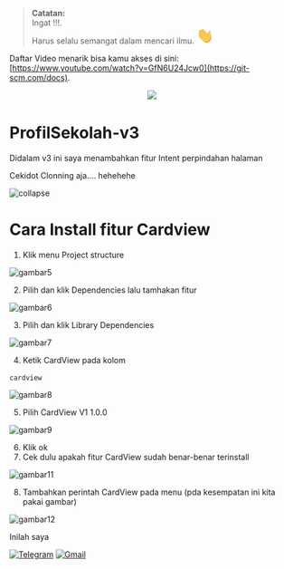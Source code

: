 > **Catatan:**  
> Ingat !!!.  
> Harus selalu semangat dalam mencari ilmu. <img src="https://github.com/ABSphreak/ABSphreak/blob/master/gifs/Hi.gif" width="30px">

Daftar Video menarik bisa kamu akses di sini: [https://www.youtube.com/watch?v=GfN6U24Jcw0](https://git-scm.com/docs).   
<p align="center">
  <img src="https://github.com/thompsonemerson/thompsonemerson/raw/master/cover-thompson.png" />
</p>

# ProfilSekolah-v3
Didalam v3 ini saya menambahkan fitur Intent perpindahan halaman

Cekidot Clonning aja.... hehehehe


![collapse](https://user-images.githubusercontent.com/77037339/106771681-d1ac4e00-6671-11eb-90d3-08f9aa6454fc.png)



# Cara Install fitur Cardview
1. Klik menu Project structure 

![gambar5](https://user-images.githubusercontent.com/77037339/106734951-381b7700-6646-11eb-832f-701051163ef1.png)

2. Pilih dan klik Dependencies lalu tamhakan fitur 

![gambar6](https://user-images.githubusercontent.com/77037339/106735588-0656e000-6647-11eb-88e6-ba12cdfb6cb3.png)

3. Pilih dan klik Library Dependencies

![gambar7](https://user-images.githubusercontent.com/77037339/106735756-356d5180-6647-11eb-9034-845e54234c8f.png)

4. Ketik CardView pada kolom
```terminal
cardview
```

![gambar8](https://user-images.githubusercontent.com/77037339/106735897-5df54b80-6647-11eb-88cf-fcef8a662023.png)

5. Pilih CardView V1 1.0.0

![gambar9](https://user-images.githubusercontent.com/77037339/106736056-8da45380-6647-11eb-92fa-cbbd29dcd7d2.png)

6. Klik ok
7. Cek dulu apakah fitur CardView sudah benar-benar terinstall

![gambar11](https://user-images.githubusercontent.com/77037339/106736401-fb507f80-6647-11eb-8aa2-1520d3032c3e.png)


8. Tambahkan perintah CardView pada menu (pda kesempatan ini kita pakai gambar)

![gambar12](https://user-images.githubusercontent.com/77037339/106736245-cb08e100-6647-11eb-9848-7f82a558a240.png)


Inilah saya

[![Telegram](https://img.shields.io/badge/-TELEGRAM-2CA5E0?style=for-the-badge&logo=telegram&logoColor=white)](https://t.me/Wahyudin163)
[![Gmail](https://img.shields.io/badge/-GMAIL-D14836?style=for-the-badge&logo=gmail&logoColor=white)](mailto:deswa.info@gmail.com)
